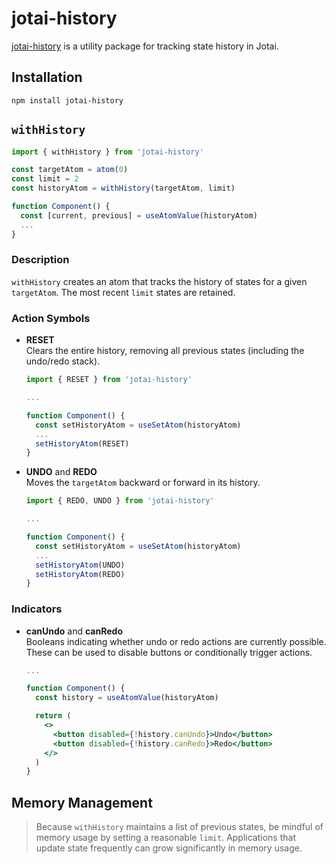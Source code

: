 # jotai-history

[jotai-history](https://jotai.org/docs/extensions/history) is a utility package for tracking state history in Jotai.

## Installation

```
npm install jotai-history
```

## `withHistory`

```js
import { withHistory } from 'jotai-history'

const targetAtom = atom(0)
const limit = 2
const historyAtom = withHistory(targetAtom, limit)

function Component() {
  const [current, previous] = useAtomValue(historyAtom)
  ...
}
```

### Description

`withHistory` creates an atom that tracks the history of states for a given `targetAtom`. The most recent `limit` states are retained.

### Action Symbols

- **RESET**  
  Clears the entire history, removing all previous states (including the undo/redo stack).
  ```js
  import { RESET } from 'jotai-history'

  ...

  function Component() {
    const setHistoryAtom = useSetAtom(historyAtom)
    ...
    setHistoryAtom(RESET)
  }
  ```

- **UNDO** and **REDO**  
  Moves the `targetAtom` backward or forward in its history.
  ```js
  import { REDO, UNDO } from 'jotai-history'

  ...

  function Component() {
    const setHistoryAtom = useSetAtom(historyAtom)
    ...
    setHistoryAtom(UNDO)
    setHistoryAtom(REDO)
  }
  ```

### Indicators

- **canUndo** and **canRedo**  
  Booleans indicating whether undo or redo actions are currently possible. These can be used to disable buttons or conditionally trigger actions.

  ```jsx
  ...

  function Component() {
    const history = useAtomValue(historyAtom)

    return (
      <>
        <button disabled={!history.canUndo}>Undo</button>
        <button disabled={!history.canRedo}>Redo</button>
      </>
    )
  }
  ```

<CodeSandbox id="g6qj3q" />

## Memory Management

> Because `withHistory` maintains a list of previous states, be mindful of memory usage by setting a reasonable `limit`. Applications that update state frequently can grow significantly in memory usage.
